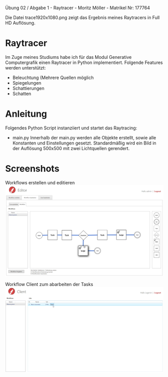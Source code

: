 Übung 02 / Abgabe 1 - Raytracer - Moritz Möller - Matrikel Nr: 177764



Die Datei trace1920x1080.png zeigt das Ergebnis meines Raytracers in Full HD Auflösung.


Raytracer
================

Im Zuge meines Studiums habe ich für das Modul Generative Computergrafik einen Raytracer in Python implementiert. Folgende Features werden unterstützt:

* Beleuchtung (Mehrere Quellen möglich
* Spiegelungen
* Schattierungen
* Schatten


Anleitung
================
Folgendes Python Script instanziiert und startet das Raytracing:
* main.py
Innerhalb der main.py werden alle Objekte erstellt, sowie alle Konstanten und Einstellungen gesetzt. Standardmäßig wird ein Bild in der Auflösung 500x500 mit zwei Lichtquellen gerendert.


Screenshots
================
Workflows erstellen und editieren
![Screenshot](https://raw.githubusercontent.com/MoritzMoeller/Rocketflow/master/screen01.png "Workflow Editor")

Workflow Client zum abarbeiten der Tasks
![Screenshot](https://raw.githubusercontent.com/MoritzMoeller/Rocketflow/master/screen02.png "Workflow Client")

